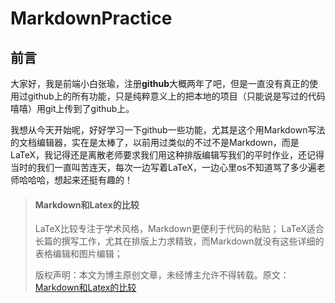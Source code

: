 # MarkdownPractice
## 前言
大家好，我是前端小白张瑜，注册**github**大概两年了吧，但是一直没有真正的使用过github上的所有功能，只是纯粹意义上的把本地的项目（只能说是写过的代码嘻嘻）用git上传到了github上。

我想从今天开始呢，好好学习一下github一些功能，尤其是这个用Markdown写法的文档编辑器，实在是太棒了，以前用过类似的不过不是Markdown，而是LaTeX，我记得还是离散老师要求我们用这种排版编辑写我们的平时作业，还记得当时的我们一直叫苦连天，每次一边写着LaTeX，一边心里os不知道骂了多少遍老师哈哈哈，想起来还挺有趣的！

>#### Markdown和Latex的比较
>LaTeX比较专注于学术风格，Markdown更便利于代码的粘贴；
>LaTeX适合长篇的撰写工作，尤其在排版上力求精致，而Markdown就没有这些详细的表格编辑和图片编辑；
>
>版权声明：本文为博主原创文章，未经博主允许不得转载。原文：[Markdown和Latex的比较](https://blog.csdn.net/qq_38228254/article/details/79509074)
